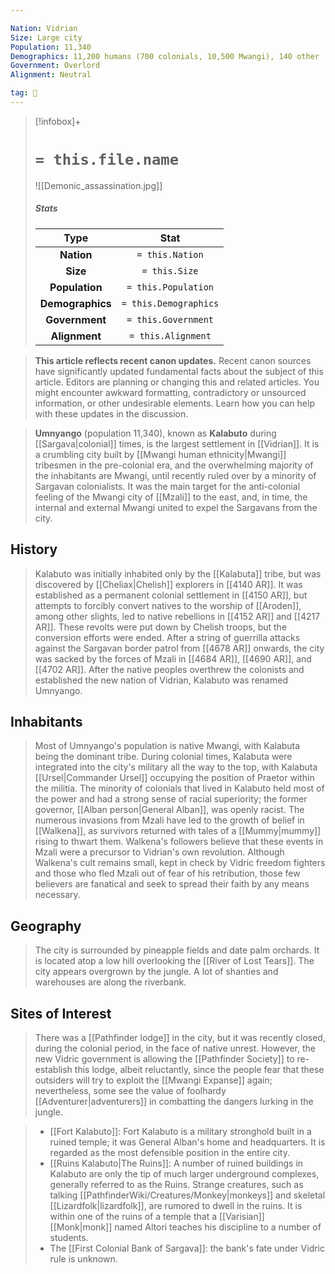 ```yaml
---

Nation: Vidrian
Size: Large city
Population: 11,340
Demographics: 11,200 humans (700 colonials, 10,500 Mwangi), 140 other
Government: Overlord
Alignment: Neutral

tag: 🌃
---
```


> [!infobox]+
> #  `= this.file.name`
> ![[Demonic_assassination.jpg]]
> ##### Stats
> Type | Stat |
> :---:|:---:|
> **Nation** | `= this.Nation` |
> **Size** | `= this.Size` |
> **Population** | `= this.Population` |
> **Demographics** | `= this.Demographics` |
> **Government** | `= this.Government` |
> **Alignment** | `= this.Alignment` |



 



> **This article reflects recent canon updates.**
Recent canon sources have significantly updated fundamental facts about the subject of this article. Editors are planning or changing this and related articles. You might encounter awkward formatting, contradictory or unsourced information, or other undesirable elements. Learn how you can help with these updates in the discussion.



> **Umnyango** (population 11,340), known as **Kalabuto** during [[Sargava|colonial]] times, is the largest settlement in [[Vidrian]]. It is a crumbling city built by [[Mwangi human ethnicity|Mwangi]] tribesmen in the pre-colonial era, and the overwhelming majority of the inhabitants are Mwangi, until recently ruled over by a minority of Sargavan colonialists. It was the main target for the anti-colonial feeling of the Mwangi city of [[Mzali]] to the east, and, in time, the internal and external Mwangi united to expel the Sargavans from the city.



## History

> Kalabuto was initially inhabited only by the [[Kalabuta]] tribe, but was discovered by [[Cheliax|Chelish]] explorers in [[4140 AR]]. It was established as a permanent colonial settlement in [[4150 AR]], but attempts to forcibly convert natives to the worship of [[Aroden]], among other slights, led to native rebellions in [[4152 AR]] and [[4217 AR]]. These revolts were put down by Chelish troops, but the conversion efforts were ended. After a string of guerrilla attacks against the Sargavan border patrol from [[4678 AR]] onwards, the city was sacked by the forces of Mzali in [[4684 AR]], [[4690 AR]], and [[4702 AR]].
> After the native peoples overthrew the colonists and established the new nation of Vidrian, Kalabuto was renamed Umnyango.


## Inhabitants

> Most of Umnyango's population is native Mwangi, with Kalabuta being the dominant tribe. During colonial times, Kalabuta were integrated into the city's military all the way to the top, with Kalabuta [[Ursel|Commander Ursel]] occupying the position of Praetor within the militia. The minority of colonials that lived in Kalabuto held most of the power and had a strong sense of racial superiority; the former governor, [[Alban person|General Alban]], was openly racist.
> The numerous invasions from Mzali have led to the growth of belief in [[Walkena]], as survivors returned with tales of a [[Mummy|mummy]] rising to thwart them. Walkena's followers believe that these events in Mzali were a precursor to Vidrian's own revolution. Although Walkena's cult remains small, kept in check by Vidric freedom fighters and those who fled Mzali out of fear of his retribution, those few believers are fanatical and seek to spread their faith by any means necessary.


## Geography

> The city is surrounded by pineapple fields and date palm orchards. It is located atop a low hill overlooking the [[River of Lost Tears]]. The city appears overgrown by the jungle. A lot of shanties and warehouses are along the riverbank.


## Sites of Interest

> There was a [[Pathfinder lodge]] in the city, but it was recently closed, during the colonial period, in the face of native unrest. However, the new Vidric government is allowing the [[Pathfinder Society]] to re-establish this lodge, albeit reluctantly, since the people fear that these outsiders will try to exploit the [[Mwangi Expanse]] again; nevertheless, some see the value of foolhardy [[Adventurer|adventurers]] in combatting the dangers lurking in the jungle.

> - [[Fort Kalabuto]]: Fort Kalabuto is a military stronghold built in a ruined temple; it was General Alban's home and headquarters. It is regarded as the most defensible position in the entire city.
> - [[Ruins Kalabuto|The Ruins]]: A number of ruined buildings in Kalabuto are only the tip of much larger underground complexes, generally referred to as the Ruins. Strange creatures, such as talking [[PathfinderWiki/Creatures/Monkey|monkeys]] and skeletal [[Lizardfolk|lizardfolk]], are rumored to dwell in the ruins. It is within one of the ruins of a temple that a [[Varisian]] [[Monk|monk]] named Altori teaches his discipline to a number of students.
> - The [[First Colonial Bank of Sargava]]: the bank's fate under Vidric rule is unknown.






